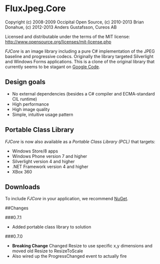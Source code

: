 # FluxJpeg.Core

Copyright (c) 2008-2009 Occipital Open Source, (c) 2010-2013 Brian Donahue, (c) 2012-2013 Anders Gustafsson, Cureos AB   

Licensed and distributable under the terms of the MIT license: http://www.opensource.org/licenses/mit-license.php

*FJCore* is an image library including a pure C# implementation of the JPEG baseline and progressive codecs. Originally the library targeted Silverlight and Windows Forms applications. This is a clone of the original library that currently seems to be stagant on [Google Code](https://code.google.com/p/fjcore).

## Design goals

* No external dependencies (besides a C# compiler and ECMA-standard CIL runtime)
* High performance
* High image quality
* Simple, intuitive usage pattern

## Portable Class Library

*FJCore* is now also available as a *Portable Class Library (PCL)* that targets:

* Windows Store/8 apps
* Windows Phone version 7 and higher
* Silverlight version 4 and higher
* .NET Framework version 4 and higher
* XBox 360

## Downloads

To include *FJCore* in your application, we recommend [NuGet](https://nuget.org/packages/Flux.Jpeg.Core/).

##Changes

###0.7.1
* Added portable class library to solution

###0.7.0
* **Breaking Change** Changed Resize to use specific x,y dimensions and moved old Resize to ResizeToScale
* Also wired up the ProgressChanged event to actually fire
